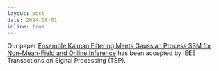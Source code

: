 ```yaml
---
layout: post
date: 2024-08-01
inline: true
---
```


Our paper <a href="https://ieeexplore.ieee.org/abstract/document/10643488">Ensemble Kalman Filtering Meets Gaussian Process SSM for Non-Mean-Field and Online Inference</a> has been accepted by IEEE Transactions on Signal Processing (TSP). 